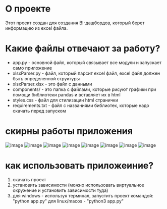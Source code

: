 # О проекте

Этот проект создан для создания BI-дашбордов, который берет информацию из excel файла. 

# Какие файлы отвечают за работу?

* app.py - основной файл, который связывает все модули и запускает само приложение
* xlsxParser.py - файл, который парсит excel файл, excel файл должен быть определенной структуры
* xlsxParser.xlsx - это файл с данными
* components/ - это папка с файлами, которые рисуют графики при помощи библиотеки pandas и вставляет их в html
* styles.css - файл для стилизации html странички
* requirements.txt - файл с названиями библиотек, которые надо скачать перед запуском

# скирны работы приложения

![image](https://github.com/user-attachments/assets/89c0f15d-746a-4e57-ae2e-dc63510cd4b4)
![image](https://github.com/user-attachments/assets/79a49a72-d3d2-49e8-90ec-1a8100ba9372)
![image](https://github.com/user-attachments/assets/660f5153-8e03-44d0-8452-018747342768)
![image](https://github.com/user-attachments/assets/fd6b8b6d-c647-408a-b196-60c2ed418688)
![image](https://github.com/user-attachments/assets/ee99ae3d-13f5-4e22-9a21-9a20a6a9ed8a)
![image](https://github.com/user-attachments/assets/999813be-12a8-4cd6-8e14-3bd7c30f103a)
![image](https://github.com/user-attachments/assets/8eeea51e-5af6-4aca-a0a9-9b6032850ec9)
![image](https://github.com/user-attachments/assets/91bb83e0-a0a7-49fc-98a2-e34b630c22bc)

# как использовать приложеиние?

1) скачать проект
2) установить зависимости (можно использовать виртуальное окружение и установить зависимости туда)
3) для windows - используя терминал, запустить проект командой: "python app.py"
   для linux/macos - "python3 app.py"
